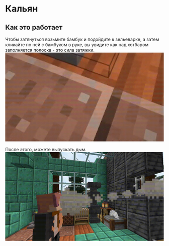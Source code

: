 ﻿# Кальян

## Как это работает

Чтобы затянуться возьмите бамбук и подойдите к зельеварке, а затем кликайте по ней с бамбуком в руке, вы увидите как над хотбаром заполняетcя полоска - это сила затяжки.
![Hookah](./public/hookah.gif)

После этого, можете выпускать дым.
![Hookah](./public/hookah2.gif)